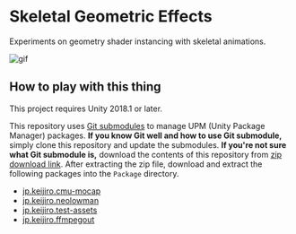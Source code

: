 Skeletal Geometric Effects
==========================

Experiments on geometry shader instancing with skeletal animations.

![gif](https://i.imgur.com/qgbgx3G.gif)

How to play with this thing
---------------------------

This project requires Unity 2018.1 or later.

This repository uses [Git submodules] to manage UPM (Unity Package Manager)
packages. **If you know Git well and how to use Git submodule,** simply clone
this repository and update the submodules. **If you're not sure what Git
submodule is,** download the contents of this repository from [zip download
link]. After extracting the zip file, download and extract the following
packages into the `Package` directory.

- [jp.keijiro.cmu-mocap](https://github.com/keijiro/CMUMocap/archive/upm.zip)
- [jp.keijiro.neolowman](https://github.com/keijiro/NeoLowMan/archive/upm.zip)
- [jp.keijiro.test-assets](https://github.com/keijiro/jp.keijiro.test-assets/archive/master.zip)
- [jp.keijiro.ffmpegout](https://github.com/keijiro/jp.keijiro.ffmpegout/archive/master.zip)

[zip download link]: https://github.com/keijiro/SkeletalGeometricEffects/archive/master.zip
[Git submodules]: https://git-scm.com/book/en/v2/Git-Tools-Submodules
